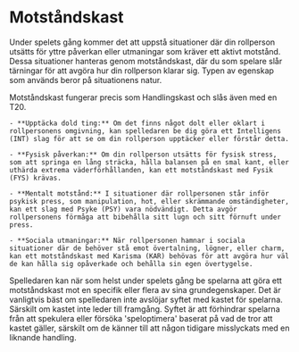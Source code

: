 # Motståndskast

Under spelets gång kommer det att uppstå situationer där din rollperson utsätts för yttre påverkan eller utmaningar som kräver ett aktivt motstånd. Dessa situationer hanteras genom motståndskast, där du som spelare slår tärningar för att avgöra hur din rollperson klarar sig. Typen av egenskap som används beror på situationens natur.

Motståndskast fungerar precis som Handlingskast och slås även med en T20.

```admonish example title="Exempel på motståndssituationer"
- **Upptäcka dold ting:** Om det finns något dolt eller oklart i rollpersonens omgivning, kan spelledaren be dig göra ett Intelligens (INT) slag för att se om din rollperson upptäcker eller förstår detta.

- **Fysisk påverkan:** Om din rollperson utsätts för fysisk stress, som att springa en lång sträcka, hålla balansen på en smal kant, eller uthärda extrema väderförhållanden, kan ett motståndskast med Fysik (FYS) krävas.

- **Mentalt motstånd:** I situationer där rollpersonen står inför psykisk press, som manipulation, hot, eller skrämmande omständigheter, kan ett slag med Psyke (PSY) vara nödvändigt. Detta avgör rollpersonens förmåga att bibehålla sitt lugn och sitt förnuft under press.

- **Sociala utmaningar:** När rollpersonen hamnar i sociala situationer där de behöver stå emot övertalning, lögner, eller charm, kan ett motståndskast med Karisma (KAR) behövas för att avgöra hur väl de kan hålla sig opåverkade och behålla sin egen övertygelse.
```

Spelledaren kan när som helst under spelets gång be spelarna att göra ett motståndskast mot en specifik eller flera av sina grundegenskaper. Det är vanligtvis bäst om spelledaren inte avslöjar syftet med kastet för spelarna. Särskilt om kastet inte leder till framgång. Syftet är att förhindrar spelarna från att spekulera eller försöka 'speloptimera' baserat på vad de tror att kastet gäller, särskilt om de känner till att någon tidigare misslyckats med en liknande handling.

